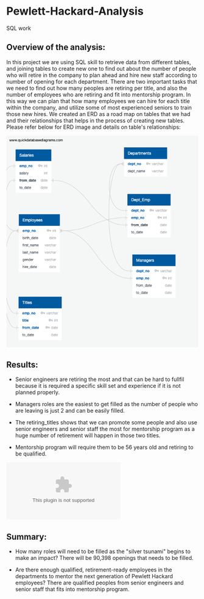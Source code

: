 # Pewlett-Hackard-Analysis
SQL work

## Overview of the analysis: 
In this project we are using SQL skill to retrieve data from different tables, and joining tables to create new one to find out about the number of people who will retire in the company to plan ahead and hire new staff according to number of opening for each department.
There are two important tasks that we need to find out how many peoples are retiring per title, and also the number of employees who are retiring and fit into mentorship program. In this way we can plan that how many employees we can hire for each title within the company, and utilize some of most experienced seniors to train those new hires.
We created an ERD as a road map on tables that we had and their relationships that helps in the process of creating new tables. 
Please refer below for ERD image and details on table's relationships:



![employeeDB.png](https://github.com/KANIKOLIJI/Pewlett-Hackard-Analysis/blob/main/EmployeeDB.png)


## Results: 

* Senior engineers are retiring the most and that can be hard to fullfil because it is required a specific skill set and experience if it is not planned properly.

* Managers roles are the easiest to get filled as the number of people who are leaving is just 2 and can be easily filled.

* The retiring_titles shows that we can promote some people and also use senior engineers and senior staff the most for mentorship program as a huge number of retirement will happen in those two titles.

* Mentorship program will require them to be 56 years old and retiring to be qualified.


![retiring_titles](https://github.com/KANIKOLIJI/Pewlett-Hackard-Analysis/blob/main/Data/retiring_titles.csv)

## Summary: 

* How many roles will need to be filled as the "silver tsunami" begins to make an impact?
There will be 90,398 openings that needs to be filled.

* Are there enough qualified, retirement-ready employees in the departments to mentor the next generation of Pewlett Hackard employees?
There are qualified peoples from senior engineers and senior staff that fits into mentorship program.

